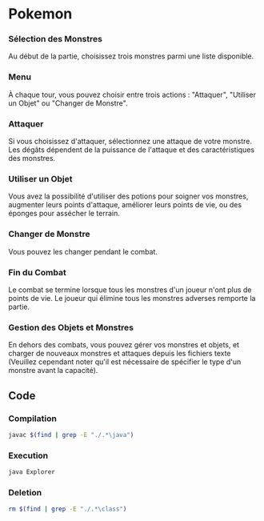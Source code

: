 # Pokemon

### Sélection des Monstres
Au début de la partie, choisissez trois monstres parmi une liste disponible.

### Menu
À chaque tour, vous pouvez choisir entre trois actions : "Attaquer", "Utiliser un Objet" ou "Changer de Monstre".

### Attaquer
Si vous choisissez d'attaquer, sélectionnez une attaque de votre monstre. Les dégâts dépendent de la puissance de l'attaque et des caractéristiques des monstres.

### Utiliser un Objet
Vous avez la possibilité d'utiliser des potions pour soigner vos monstres, augmenter leurs points d'attaque, améliorer leurs points de vie, ou des éponges pour assécher le terrain.

### Changer de Monstre
Vous pouvez les changer pendant le combat.

### Fin du Combat
Le combat se termine lorsque tous les monstres d'un joueur n'ont plus de points de vie. Le joueur qui élimine tous les monstres adverses remporte la partie.

### Gestion des Objets et Monstres
En dehors des combats, vous pouvez gérer vos monstres et objets, et charger de nouveaux monstres et attaques depuis les fichiers texte (Veuillez cependant noter qu'il est nécessaire de spécifier le type d'un monstre avant la capacité).

## Code

### Compilation
```bash
javac $(find | grep -E "./.*\java")
```

### Execution
```bash
java Explorer
```

### Deletion
```bash
rm $(find | grep -E "./.*\class")
```